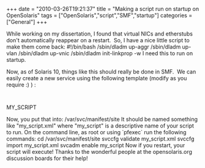 +++
date = "2010-03-26T19:21:37"
title = "Making a script run on startup on OpenSolaris"
tags = ["OpenSolaris","script","SMF","startup"]
categories = ["General"]
+++

While working on my dissertation, I found that virtual NICs and etherstubs don't automatically reappear on a restart.  So, I have a nice little script to make them come back: 
	#!/bin/bash
/sbin/dladm up-aggr
/sbin/dladm up-vlan
/sbin/dladm up-vnic
/sbin/dladm init-linkprop -w 
I need this to run on startup. 
 
Now, as of Solaris 10, things like this should really be done in SMF.  We can easily create a new service using the following template (modify as you require :) ) : 
 
` ` 
	
































MY_SCRIPT








 
Now, you put that into: 
/var/svc/manifest/site 
It should be named something like "my\_script.xml" where "my\_script" is a descriptive name of your script to run. 
On the command line, as root or using \`pfexec\` run the following commands: 
	cd /var/svc/manifest/site
svccfg validate my_script.xml
svccfg import my_script.xml
svcadm enable my_script 
Now if you restart, your script will execute! 
Thanks to the wonderful people at the opensolaris.org discussion boards for their help!
